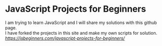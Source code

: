 # JavaScript Projects for Beginners
I am trying to learn JavaScript and I will share my solutions with this github page. <br />
I have forked the projects in this site and  make my own scripts for solution. <br />
*https://jsbeginners.com/javascript-projects-for-beginners/*
